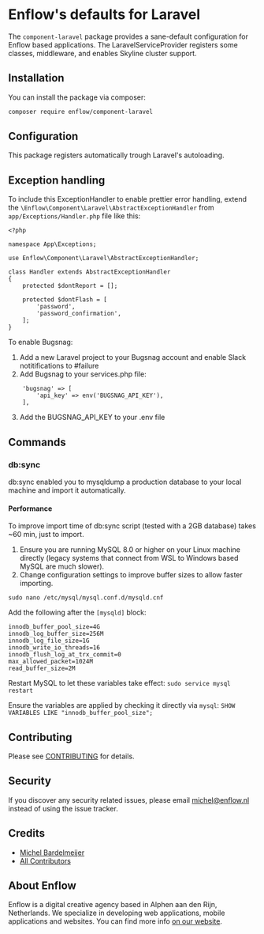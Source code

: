 # Enflow's defaults for Laravel

The `component-laravel` package provides a sane-default configuration for Enflow based applications. The LaravelServiceProvider registers some classes, middleware, and enables Skyline cluster support.

## Installation
You can install the package via composer:

``` bash
composer require enflow/component-laravel
```

## Configuration
This package registers automatically trough Laravel's autoloading.
 
## Exception handling
 To include this ExceptionHandler to enable prettier error handling, extend the `\Enflow\Component\Laravel\AbstractExceptionHandler` from `app/Exceptions/Handler.php` file like this:

```
<?php

namespace App\Exceptions;

use Enflow\Component\Laravel\AbstractExceptionHandler;

class Handler extends AbstractExceptionHandler
{
    protected $dontReport = [];

    protected $dontFlash = [
        'password',
        'password_confirmation',
    ];
}
```

To enable Bugsnag:
1. Add a new Laravel project to your Bugsnag account and enable Slack notitifications to #failure
2. Add Bugsnag to your services.php file:
```
    'bugsnag' => [
        'api_key' => env('BUGSNAG_API_KEY'),
    ],
```
3. Add the BUGSNAG_API_KEY to your .env file

## Commands

### db:sync

db:sync enabled you to mysqldump a production database to your local machine and import it automatically. 

#### Performance
To improve import time of db:sync script (tested with a 2GB database) takes ~60 min, just to import.

1. Ensure you are running MySQL 8.0 or higher on your Linux machine directly (legacy systems that connect from WSL to Windows based MySQL are much slower).
2. Change configuration settings to improve buffer sizes to allow faster importing.

`sudo nano /etc/mysql/mysql.conf.d/mysqld.cnf`

Add the following after the `[mysqld]` block:

```
innodb_buffer_pool_size=4G
innodb_log_buffer_size=256M
innodb_log_file_size=1G
innodb_write_io_threads=16
innodb_flush_log_at_trx_commit=0
max_allowed_packet=1024M
read_buffer_size=2M
```

Restart MySQL to let these variables take effect: `sudo service mysql restart`

Ensure the variables are applied by checking it directly via `mysql`:
`SHOW VARIABLES LIKE "innodb_buffer_pool_size";`

## Contributing
Please see [CONTRIBUTING](CONTRIBUTING.md) for details.

## Security
If you discover any security related issues, please email michel@enflow.nl instead of using the issue tracker.

## Credits
- [Michel Bardelmeijer](https://github.com/mbardelmeijer)
- [All Contributors](../../contributors)

## About Enflow
Enflow is a digital creative agency based in Alphen aan den Rijn, Netherlands. We specialize in developing web applications, mobile applications and websites. You can find more info [on our website](https://enflow.nl/en).
